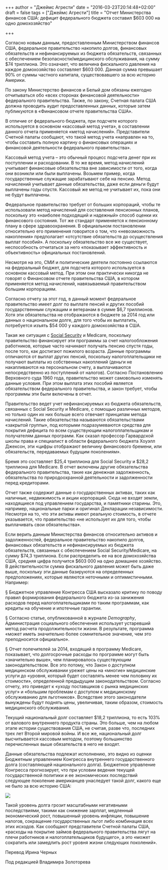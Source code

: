 +++
author = "Джеймс Агрести"
date = "2016-03-23T20:14:48+02:00"
draft = false
tags = ["Джеймс Агрести"]
title = "Отчет Министерства финансов США: дефицит федерального бюджета составил $603 000 на одно домохозяйство"

+++

Согласно новым данным, предоставленным Министерством финансов США,
федеральное правительство накопило долгов, финансовых обязательств и
нефинансируемых из бюджета обязательств, связанных с обеспечением
безопасности/медицинского обслуживания, на сумму $74 триллиона. Это
означает, что величина фискального давления на каждое домохозяйство
составляет $603 000. Данная сумма превышает 90% от суммы частного
капитала, существовавшего за всю историю Америки.

По закону Министерство финансов и Белый дом обязаны ежегодно
отчитываться обо «всех сторонах финансовой деятельности» федерального
правительства. Также, по закону, Счетная палата США должна проводить
аудит предоставленных данных, которые затем публикуются в «Финансовом
отчете правительства США».

В отличие от федерального бюджета, при подсчете которого используется в
основном «кассовый метод учета», в составлении данного отчета
применяется «метод начислений». Представители Счетной палаты сообщают,
что такой метод учета «направлен на то, чтобы составить полную картину о
финансовых операциях и финансовой деятельности федерального
правительства».

Кассовый метод учета – это обычный процесс подсчета денег при их
поступлении и расходовании. В то же время, метод начислений учитывает
финансовые обязательства вне зависимости от того, когда они возникли или
были выплачены. Возьмем пример, когда государственные служащие
зарабатывают себе на пенсию. Метод начислений учитывает данные
обязательства, даже если деньги будут выплачены годы спустя. Кассовый же
метод не учитывает их, пока они не будут выплачены.

Федеральное правительство требует от больших корпораций, чтобы те
использовали метод начислений для составления пенсионных планов,
поскольку это «наиболее подходящий и надежный» способ оценки их
финансового состояния. Тот же стандарт применяется к пенсионному плану в
сфере здравоохранения. В официальном постановлении относительно его
применения говорится о том, что «невозможность накопления» предполагает
«отсутствие обязательств до осуществления выплат пособий». А поскольку
обязательство все же существует, неспособность отчитаться за него
«показывает эффективность и объективность» официальных постановлений.

Несмотря на это, СМИ и политические деятели постоянно ссылаются на
федеральный бюджет, для подсчета которого используется в основном
кассовый метод. При этом они практически никогда не говорят о Финансовом
отчете правительства США, в котором применяется метод начислений,
навязываемый правительством большим корпорациям.

Согласно отчету за этот год, в данный момент федеральное правительство
имеет долг по выплате пенсий и других пособий государственным служащим и
ветеранам в сумме $6,7 триллионов. Хотя эти обязательства не
отображаются в бюджете за 2014 год или данных о национальном долге, для
того чтобы их выплатить, потребуется изъять $54 000 у каждого
домохозяйства в США.

Такая же ситуация с [Social
Security](http://www.justfacts.com/socialsecurity.asp) и Medicare,
поскольку правительство финансирует эти программы за счет
налогообложения работников, которые часто начинают получать пенсию
спустя годы, после того, как достигают пожилого возраста. Данные
программы отличаются от выплат других пенсий, поскольку
налогоплательщики не получают выплаты из собственных накоплений (деньги
не накапливаются на персональном счету, а выплачиваются непосредственно
из поступлений от налогов). Согласно Постановлению Верховного суда 1960
года, правительство может самовольно изменять данные условия. При этом
выплата этих пособий является обязательством федерального правительства,
и закон требует, чтобы программы эти были включены в отчет.

Правительство ведет учет нефинансируемых из бюджета обязательств,
связанных с Social Security и Medicare, с помощью различных методов, но
только один их них больше всего отвечает принципам метода начислений.
Такие обязательства называются обязательствами «закрытой группы», под
которыми подразумеваются средства для покрытия дефицита по всем
существующим налогоплательщикам и получателям данных программ. Как
сказал профессор Гарвардской школы права и специалист в области
федерального бюджета Хоуэлл Джексон, эти «цифры отображают величину
финансового бремени, или обязательств, передаваемых будущим поколениям».

Бремя это составляет $25,4 триллиона для Social Security и $28,2
триллиона для Medicare. В отчет включены другие обязательства
федерального правительства, такие как денежная задолженность,
обязательства по природоохранной деятельности и задолженности перед
кредиторами.

Отчет также содержит данные о государственных активах, таких как
наличные, недвижимость и акции корпораций. Сюда не входят земли,
находящиеся под управлением государства, и памятники старины. Это,
например, национальные парки и оригинал Декларации независимости.
Несмотря на то, что эти активы имеют реальную стоимость, в отчете
указывается, что правительство «не использует их для того, чтобы
выплачивать свои обязательства».

Если верить данным Министерства финансов относительно активов и
задолженностей, федеральное правительство накопило долгов, финансовых
обязательств и нефинансируемых из бюджета обязательств, связанных с
обеспечением Social Security/Medicare, на сумму $74,3 триллиона. Если
распределить ее на все домохозяйства США, средняя цифра получится $603
000 на одно домашнее хозяйство. В действительности сумма фискального
давления может быть даже выше, поскольку эти данные базируются на
определенных предположениях, которые являются неточными и
оптимистичными. Например:

§ Бюджетное управление Конгресса США высказало критику по поводу правил
формирования федерального бюджета из-за занижения расходов перед
налогоплательщиками по таким программам, как кредиты на обучение и
ипотечные гарантии.

§ Согласно статье, опубликованной в журнале *Demography*, Администрация
социального обеспечения использует устаревший метод расчета
продолжительности жизни. В результате, программа «может иметь
значительно более сомнительное значение, чем это преподносится
официально».

§ Отчет попечителей за 2014, входящий в программу Medicare, показывает,
что долгосрочные расходы по программе могут быть «значительно выше», чем
планировалось существующим законодательством. Все это потому, что Закон
о доступном медицинском обслуживании урежет цены на «многие» медицинские
услуги до «уровня, который будет составлять менее чем половину их
стоимости», определенной предыдущим законодательством. Согласно отчету,
это приведет к «уходу поставщиков с рынка медицинских услуг» и «большим
проблемам с доступом к медицинскому обслуживанию для льготников».
Вследствие этого законодатели вынуждены будут поднять цены, увеличивая,
таким образом, стоимость медицинского обслуживания.

Текущий национальный долг составляет $18,2 триллиона, то есть 103% от
валового внутреннего продукта страны. Это больше, чем на любом этапе
истории существования США, не считая, разве что, последних трех лет
Второй мировой войны. И все же, национальный долг высчитывается кассовым
методом, поэтому большинство перечисленных выше обязательств в него не
входят.

Данные обязательства подлежат исполнению, это видно из оценки Бюджетным
управлением Конгресса внутреннего государственного долга (составляющей
национального долга). Бюджетное управление Конгресса прогнозирует, что
при условии ведения текущей государственной политики и ее экономических
последствий следующее поколение американцев унаследует такой долг,
какого еще не было за всю историю США:

![](/treasury-report/1.png)

Такой уровень долга грозит масштабными негативными последствиями, такими
как снижение зарплат, медленный экономический рост, повышенный уровень
инфляции, повышение налогов, сокращение государственных льгот либо
комбинация всех этих исходов. Как сообщают представители Счетной палаты
США, «расходы на покрытие займов федерального правительства лягут на
плечи работников и налогоплательщиков будущего», а это «может сократить
или замедлить рост уровня жизни следующих поколений».


Перевод Ирина Черных

Под редакцией Владимира Золоторева

